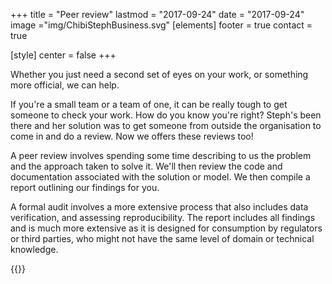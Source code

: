 +++
title = "Peer review"
lastmod = "2017-09-24"
date = "2017-09-24"
image ="img/ChibiStephBusiness.svg"
[elements]
  footer = true
  contact = true

[style]
  center = false
+++

Whether you just need a second set of eyes on your work, or something more official, we can help. 

If you're a small team or a team of one, it can be really tough to get someone to check your work. How do you know you're right? Steph's been there and her solution was to get someone from outside the organisation to come in and do a review. Now we offers these reviews too!

A peer review involves spending some time describing to us the problem and the approach taken to solve it. We'll then review the code and documentation associated with the solution or model. We then compile a report outlining our findings for you.

A formal audit involves a more extensive process that also includes data verification, and assessing reproducibility. The report includes all findings and is much more extensive as it is designed for consumption by regulators or third parties, who might not have the same level of domain or technical knowledge.

{{<btn href="//itsalocke.com/#contact" msg="Get a peer review">}}